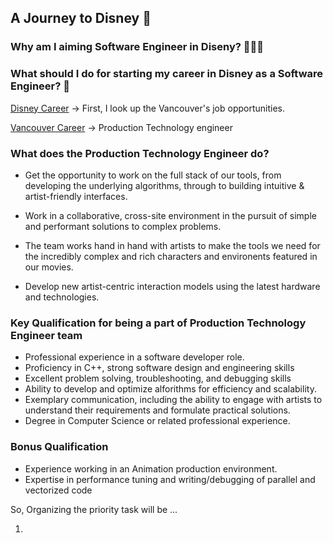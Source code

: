 ## A Journey to Disney 🚀

### Why am I aiming Software Engineer in Diseny? 🧑🏻‍💻

### What should I do for starting my career in Disney as a Software Engineer? 📕

[Disney Career](https://jobs.disneycareers.com/technology)
-> First, I look up the Vancouver's job opportunities.

[Vancouver Career](https://jobs.disneycareers.com/job/vancouver/software-engineer-production-technology-all-levels/391/18043688272)
-> Production Technology engineer

### What does the Production Technology Engineer do?
- Get the opportunity to work on the full stack of our tools, from developing the underlying algorithms, through to building intuitive & artist-friendly interfaces. 

- Work in a collaborative, cross-site environment in the pursuit of simple and performant solutions to complex problems.

- The team works hand in hand with artists to make the tools we need for the incredibly complex and rich characters and environents featured in our movies.

- Develop new artist-centric interaction models using the latest hardware and technologies.

### Key Qualification for being a part of Production Technology Engineer team

- Professional experience in a software developer role.
- Proficiency in C++, strong software design and engineering skills
- Excellent problem solving, troubleshooting, and debugging skills
- Ability to develop and optimize alforithms for efficiency and scalability.
- Exemplary communication, including the ability to engage with artists to understand their requirements and formulate practical solutions.
- Degree in Computer Science or related professional experience.

### Bonus Qualification 

- Experience working in an Animation production environment.
- Expertise in performance tuning and writing/debugging of parallel and vectorized code

So, Organizing the priority task will be ...

1.